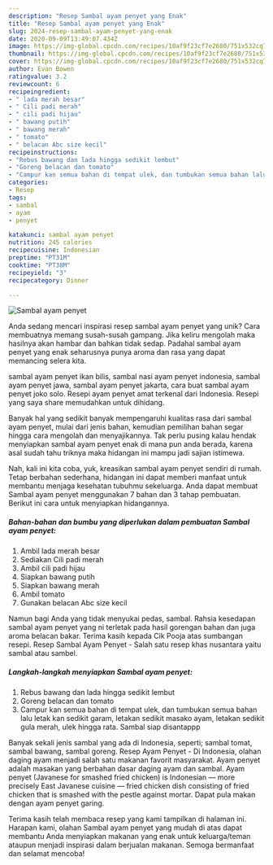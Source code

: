```yaml
---
description: "Resep Sambal ayam penyet yang Enak"
title: "Resep Sambal ayam penyet yang Enak"
slug: 2024-resep-sambal-ayam-penyet-yang-enak
date: 2020-09-09T13:49:07.434Z
image: https://img-global.cpcdn.com/recipes/10af9f23cf7e2680/751x532cq70/sambal-ayam-penyet-foto-resep-utama.jpg
thumbnail: https://img-global.cpcdn.com/recipes/10af9f23cf7e2680/751x532cq70/sambal-ayam-penyet-foto-resep-utama.jpg
cover: https://img-global.cpcdn.com/recipes/10af9f23cf7e2680/751x532cq70/sambal-ayam-penyet-foto-resep-utama.jpg
author: Evan Bowen
ratingvalue: 3.2
reviewcount: 6
recipeingredient:
- " lada merah besar"
- " Cili padi merah"
- " cili padi hijau"
- " bawang putih"
- " bawang merah"
- " tomato"
- " belacan Abc size kecil"
recipeinstructions:
- "Rebus bawang dan lada hingga sedikit lembut"
- "Goreng belacan dan tomato"
- "Campur kan semua bahan di tempat ulek, dan tumbukan semua bahan lalu letak kan sedikit garam, letakan sedikit masako ayam, letakan sedikit gula merah, ulek hingga rata. Sambal siap disantappp"
categories:
- Resep
tags:
- sambal
- ayam
- penyet

katakunci: sambal ayam penyet 
nutrition: 245 calories
recipecuisine: Indonesian
preptime: "PT31M"
cooktime: "PT38M"
recipeyield: "3"
recipecategory: Dinner

---
```



![Sambal ayam penyet](https://img-global.cpcdn.com/recipes/10af9f23cf7e2680/751x532cq70/sambal-ayam-penyet-foto-resep-utama.jpg)

Anda sedang mencari inspirasi resep sambal ayam penyet yang unik? Cara membuatnya memang susah-susah gampang. Jika keliru mengolah maka hasilnya akan hambar dan bahkan tidak sedap. Padahal sambal ayam penyet yang enak seharusnya punya aroma dan rasa yang dapat memancing selera kita.

sambal ayam penyet ikan bilis, sambal nasi ayam penyet indonesia, sambal ayam penyet jawa, sambal ayam penyet jakarta, cara buat sambal ayam penyet joko solo. Resepi ayam penyet amat terkenal dari Indonesia. Resepi yang saya share memudahkan untuk dihidang.

Banyak hal yang sedikit banyak mempengaruhi kualitas rasa dari sambal ayam penyet, mulai dari jenis bahan, kemudian pemilihan bahan segar hingga cara mengolah dan menyajikannya. Tak perlu pusing kalau hendak menyiapkan sambal ayam penyet enak di mana pun anda berada, karena asal sudah tahu triknya maka hidangan ini mampu jadi sajian istimewa.


Nah, kali ini kita coba, yuk, kreasikan sambal ayam penyet sendiri di rumah. Tetap berbahan sederhana, hidangan ini dapat memberi manfaat untuk membantu menjaga kesehatan tubuhmu sekeluarga. Anda dapat membuat Sambal ayam penyet menggunakan 7 bahan dan 3 tahap pembuatan. Berikut ini cara untuk menyiapkan hidangannya.

<!--inarticleads1-->

##### Bahan-bahan dan bumbu yang diperlukan dalam pembuatan Sambal ayam penyet:

1. Ambil  lada merah besar
1. Sediakan  Cili padi merah
1. Ambil  cili padi hijau
1. Siapkan  bawang putih
1. Siapkan  bawang merah
1. Ambil  tomato
1. Gunakan  belacan Abc size kecil


Namun bagi Anda yang tidak menyukai pedas, sambal. Rahsia kesedapan sambal ayam penyet yang ni terletak pada hasil gorengan bahan dan juga aroma belacan bakar. Terima kasih kepada Cik Pooja atas sumbangan resepi. Resep Sambal Ayam Penyet - Salah satu resep khas nusantara yaitu sambal atau sambel. 

<!--inarticleads2-->

##### Langkah-langkah menyiapkan Sambal ayam penyet:

1. Rebus bawang dan lada hingga sedikit lembut
1. Goreng belacan dan tomato
1. Campur kan semua bahan di tempat ulek, dan tumbukan semua bahan lalu letak kan sedikit garam, letakan sedikit masako ayam, letakan sedikit gula merah, ulek hingga rata. Sambal siap disantappp


Banyak sekali jenis sambal yang ada di Indonesia, seperti; sambal tomat, sambal bawang, sambal goreng. Resep Ayam Penyet - Di Indonesia, olahan daging ayam menjadi salah satu makanan favorit masyarakat. Ayam penyet adalah masakan yang berbahan dasar daging ayam dan sambal. Ayam penyet (Javanese for smashed fried chicken) is Indonesian — more precisely East Javanese cuisine — fried chicken dish consisting of fried chicken that is smashed with the pestle against mortar. Dapat pula makan dengan ayam penyet garing. 

Terima kasih telah membaca resep yang kami tampilkan di halaman ini. Harapan kami, olahan Sambal ayam penyet yang mudah di atas dapat membantu Anda menyiapkan makanan yang enak untuk keluarga/teman ataupun menjadi inspirasi dalam berjualan makanan. Semoga bermanfaat dan selamat mencoba!
